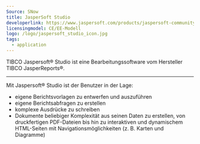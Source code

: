```yaml
---
Source: SNow
title: JasperSoft Studio
developerlink: https://www.jaspersoft.com/products/jaspersoft-community
licensingmodel: CE/EE-Modell
logo: /logo/jaspersoft_studio_icon.jpg
tags:
  - application
---
```


TIBCO Jaspersoft® Studio ist eine Bearbeitungssoftware vom Hersteller TIBCO JasperReports®.

---

Mit Jaspersoft® Studio ist der Benutzer in der Lage:

- eigene Berichtsvorlagen zu entwerfen und auszuführen
- eigene Berichtsabfragen zu erstellen
- komplexe Ausdrücke zu schreiben
- Dokumente beliebiger Komplexität aus seinen Daten zu erstellen, von druckfertigen PDF-Dateien bis hin zu interaktiven und dynamischem HTML-Seiten mit Navigationsmöglichkeiten (z. B. Karten und Diagramme)
